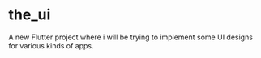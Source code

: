 # the_ui

A new Flutter project where i will be trying to implement some UI designs for various kinds of apps.
